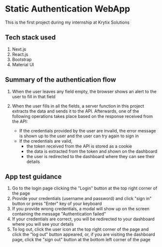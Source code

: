 # Static Authentication WebApp

This is the first project during my internship at Krytix Solutions

## Tech stack used

1. Next.js
2. React.js
3. Bootstrap
4. Material UI

## Summary of the authentication flow

1. When the user leaves any field empty, the browser shows an alert to the user to fill in that field
2. When the user fills in all the fields, a server function in this project extracts the data and sends it to the API. Afterwards, one of the following operations takes place based on the response received from the API:

   - If the credentials provided by the user are invalid, the error message is shown up to the user and the user can try again to sign in
   - If the credentials are valid,
     - the token received from the API is stored as a cookie
     - the data is extracted from the token and shown on the dashboard
     - the user is redirected to the dashboard where they can see their details

## App test guidance

1. Go to the login page clicking the "Login" button at the top right corner of the page
2. Provide your credentials (username and password) and click "sign in" button or press "Enter" key of your keyboard
3. If you provide wrong credentials, a modal will show up on the screen containing the message "Authentication failed"
4. If your credentials are correct, you will be redirected to your dashboard where you will see your details
5. To log out, click the user icon at the top right corner of the page and click the "log out" button appeared, or, if you are visiting the
   dashboard page, click the "sign out" button at the bottom left corner of the page
